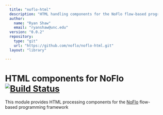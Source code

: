 ```yaml
---
  title: "noflo-html"
  description: "HTML handling components for the NoFlo flow-based programming environment"
  author: 
    name: "Ryan Shaw"
    email: "ryanshaw@unc.edu"
  version: "0.0.2"
  repository: 
    type: "git"
    url: "https://github.com/noflo/noflo-html.git"
  layout: "library"

---
```

HTML components for NoFlo [![Build Status](https://secure.travis-ci.org/noflo/noflo-html.png?branch=master)](https://travis-ci.org/noflo/noflo-html)
=========================

This module provides HTML processing components for the [NoFlo](http://noflojs.org/) flow-based programming framework
